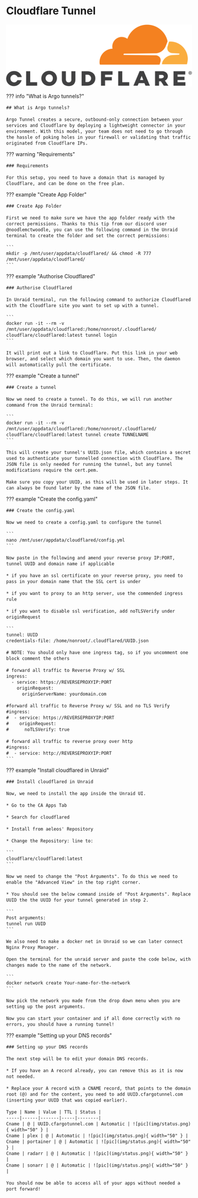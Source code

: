 # Cloudflare Tunnel

![pic](img/cloudflared.png)

??? info "What is Argo tunnels?"

    ## What is Argo tunnels?

    Argo Tunnel creates a secure, outbound-only connection between your services and Cloudflare by deploying a lightweight connector in your environment. With this model, your team does not need to go through the hassle of poking holes in your firewall or validating that traffic originated from Cloudflare IPs.

??? warning "Requirements"

    ### Requirements

    For this setup, you need to have a domain that is managed by Cloudflare, and can be done on the free plan.

??? example "Create App Folder"

    ### Create App Folder

    First we need to make sure we have the app folder ready with the correct permissions. Thanks to this tip from our discord user @noodlemctwoodle, you can use the following command in the Unraid terminal to create the folder and set the correct permissions:

    ```
    mkdir -p /mnt/user/appdata/cloudflared/ && chmod -R 777 /mnt/user/appdata/cloudflared/
    ```

??? example "Authorise Cloudflared"

    ### Authorise Cloudflared

    In Unraid terminal, run the following command to authorize Cloudflared with the Cloudflare site you want to set up with a tunnel.

    ```
    docker run -it --rm -v /mnt/user/appdata/cloudflared:/home/nonroot/.cloudflared/ cloudflare/cloudflared:latest tunnel login
    ```

    It will print out a link to Cloudflare. Put this link in your web browser, and select which domain you want to use. Then, the daemon will automatically pull the certificate.


??? example "Create a tunnel"

    ### Create a tunnel

    Now we need to create a tunnel. To do this, we will run another command from the Unraid terminal:

    ```
    docker run -it --rm -v /mnt/user/appdata/cloudflared:/home/nonroot/.cloudflared/ cloudflare/cloudflared:latest tunnel create TUNNELNAME
    ```

    This will create your tunnel's UUID.json file, which contains a secret used to authenticate your tunnelled connection with Cloudflare. The JSON file is only needed for running the tunnel, but any tunnel modifications require the cert.pem.

    Make sure you copy your UUID, as this will be used in later steps. It can always be found later by the name of the JSON file.

??? example "Create the config.yaml"

    ### Create the config.yaml

    Now we need to create a config.yaml to configure the tunnel

    ```
    nano /mnt/user/appdata/cloudflared/config.yml
    ```

    Now paste in the following and amend your reverse proxy IP:PORT, tunnel UUID and domain name if applicable

    * if you have an ssl certificate on your reverse proxy, you need to pass in your domain name that the SSL cert is under

    * if you want to proxy to an http server, use the commended ingress rule

    * if you want to disable ssl verification, add noTLSVerify under originRequest

    ```
    tunnel: UUID
    credentials-file: /home/nonroot/.cloudflared/UUID.json

    # NOTE: You should only have one ingress tag, so if you uncomment one block comment the others

    # forward all traffic to Reverse Proxy w/ SSL
    ingress:
      - service: https://REVERSEPROXYIP:PORT
        originRequest:
          originServerName: yourdomain.com

    #forward all traffic to Reverse Proxy w/ SSL and no TLS Verify
    #ingress:
    #  - service: https://REVERSEPROXYIP:PORT
    #    originRequest:
    #      noTLSVerify: true

    # forward all traffic to reverse proxy over http
    #ingress:
    #  - service: http://REVERSEPROXYIP:PORT
    ```

??? example "Install cloudflared in Unraid"

    ### Install cloudflared in Unraid

    Now, we need to install the app inside the Unraid UI.

    * Go to the CA Apps Tab

    * Search for cloudflared

    * Install from aeleos' Repository

    * Change the Repository: line to:

    ```
    cloudflare/cloudflared:latest
    ```
 
    Now we need to change the "Post Arguments". To do this we need to enable the "Advanced View" in the top right corner.

    * You should see the below command inside of "Post Arguments". Replace UUID the the UUID for your tunnel generated in step 2.

    ```
    Post arguments: 
    tunnel run UUID
    ```

    We also need to make a docker net in Unraid so we can later connect Nginx Proxy Manager.

    Open the terminal for the unraid server and paste the code below, with changes made to the name of the network.

    ```
    docker network create Your-name-for-the-network 
    ```

    Now pick the network you made from the drop down menu when you are setting up the post arguments.

    Now you can start your container and if all done correctly with no errors, you should have a running tunnel!

??? example "Setting up your DNS records"

    ### Setting up your DNS records

    The next step will be to edit your domain DNS records.

    * If you have an A record already, you can remove this as it is now not needed.

    * Replace your A record with a CNAME record, that points to the domain root (@) and for the content, you need to add UUID.cfargotunnel.com (inserting your UUID that was copied earlier).

    Type | Name | Value | TTL | Status |
    -----|------|-------|-----|--------|
    Cname | @ | UUID.cfargotunnel.com | Automatic | ![pic](img/status.png){ width="50" } |
    Cname | plex | @ | Automatic | ![pic](img/status.png){ width="50" } |
    Cname | portainer | @ | Automatic | ![pic](img/status.png){ width="50" } |
    Cname | radarr | @ | Automatic | ![pic](img/status.png){ width="50" } |
    Cname | sonarr | @ | Automatic | ![pic](img/status.png){ width="50" } |

    You should now be able to access all of your apps without needed a port forward!